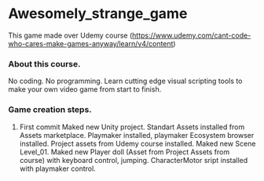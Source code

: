 # Awesomely_strange_game
This game made over Udemy course (https://www.udemy.com/cant-code-who-cares-make-games-anyway/learn/v4/content)

### About this course.
No coding. No programming. Learn cutting edge visual scripting tools to make your own video game from start to finish.

### Game creation steps.
1. First commit
Maked new Unity project. Standart Assets installed from Assets marketplace. Playmaker installed, playmaker Ecosystem browser installed.
Project assets from Udemy course installed.
Maked new Scene Level_01.
Maked new Player doll (Asset from Project Assets from course) with keyboard control, jumping. 
CharacterMotor sript installed with playmaker control.
